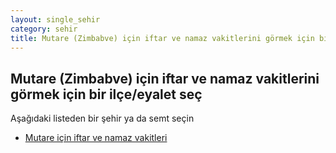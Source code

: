```yaml
---
layout: single_sehir
category: sehir
title: Mutare (Zimbabve) için iftar ve namaz vakitlerini görmek için bir ilçe/eyalet seç
---
```



## Mutare (Zimbabve) için iftar ve namaz vakitlerini görmek için bir ilçe/eyalet seç

Aşağıdaki listeden bir şehir ya da semt seçin


* [Mutare için iftar ve namaz vakitleri](/iftar.html?sehir=Mutare&ulke=Zimbabve&state=Mutare)
